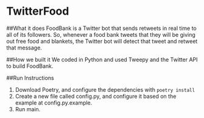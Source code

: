 # TwitterFood

##What it does
FoodBank is a Twitter bot that sends retweets in real time to all of its followers. So, whenever a food bank tweets that they will be giving out free food and blankets, the Twitter bot will detect that tweet and retweet that message.

##How we built it
We coded in Python and used Tweepy and the Twitter API to build FoodBank.

##Run Instructions
1. Download Poetry, and configure the dependencies with `poetry install`
2. Create a new file called config.py, and configure it based on the example at config.py.example.
3. Run main.
